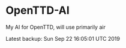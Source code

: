 # OpenTTD-AI
My AI for OpenTTD, will use primarily air

Latest backup: Sun Sep 22 16:05:01 UTC 2019
